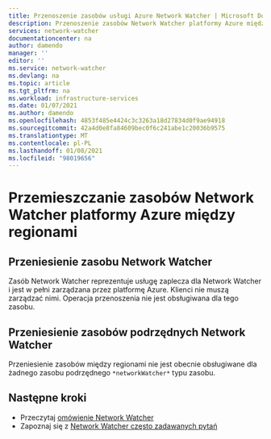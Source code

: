 ```yaml
---
title: Przenoszenie zasobów usługi Azure Network Watcher | Microsoft Docs
description: Przenoszenie zasobów Network Watcher platformy Azure między regionami
services: network-watcher
documentationcenter: na
author: damendo
manager: ''
editor: ''
ms.service: network-watcher
ms.devlang: na
ms.topic: article
ms.tgt_pltfrm: na
ms.workload: infrastructure-services
ms.date: 01/07/2021
ms.author: damendo
ms.openlocfilehash: 4853f485e4424c3c3263a18d27834d0f9ae94918
ms.sourcegitcommit: 42a4d0e8fa84609bec0f6c241abe1c20036b9575
ms.translationtype: MT
ms.contentlocale: pl-PL
ms.lasthandoff: 01/08/2021
ms.locfileid: "98019656"
---
```

# <a name="moving-azure-network-watcher-resources-across-regions"></a>Przemieszczanie zasobów Network Watcher platformy Azure między regionami

## <a name="moving-the-network-watcher-resource"></a>Przeniesienie zasobu Network Watcher
Zasób Network Watcher reprezentuje usługę zaplecza dla Network Watcher i jest w pełni zarządzana przez platformę Azure. Klienci nie muszą zarządzać nimi. Operacja przenoszenia nie jest obsługiwana dla tego zasobu.

## <a name="moving-child-resources-of-network-watcher"></a>Przeniesienie zasobów podrzędnych Network Watcher
Przeniesienie zasobów między regionami nie jest obecnie obsługiwane dla żadnego zasobu podrzędnego `*networkWatcher*` typu zasobu.

## <a name="next-steps"></a>Następne kroki
* Przeczytaj [omówienie Network Watcher](./network-watcher-monitoring-overview.md)
* Zapoznaj się z [Network Watcher często zadawanych pytań](./frequently-asked-questions.md)